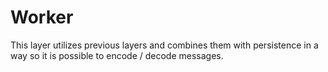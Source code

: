 # Worker

This layer utilizes previous layers and combines them with persistence
in a way so it is possible to encode / decode messages.
